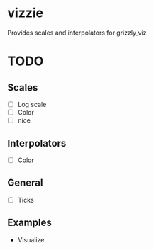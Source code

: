 # vizzie

Provides scales and interpolators for grizzly_viz

# TODO

## Scales

- [ ] Log scale
- [ ] Color
- [ ] nice

## Interpolators

- [ ] Color

## General

- [ ] Ticks

## Examples

- Visualize 
